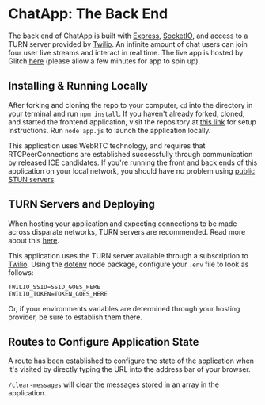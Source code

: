 # ChatApp: The Back End

The back end of ChatApp is built with [Express](https://github.com/expressjs/express), [SocketIO](https://github.com/socketio/socket.io), and access to a TURN server provided by [Twilio](https://github.com/twilio). An infinite amount of chat users can join four user live streams and interact in real time. The live app is hosted by Glitch [here](https://chatapp-front-end-zfdy.onrender.com) (please allow a few minutes for app to spin up).

## Installing & Running Locally

After forking and cloning the repo to your computer, ```cd``` into the directory in your terminal and run ```npm install```. If you haven't already forked, cloned, and started the frontend application, visit the repository at [this link](https://github.com/critsmet/chatapp-front-end) for setup instructions. Run ```node app.js``` to launch the application locally.

This application uses WebRTC technology, and requires that RTCPeerConnections are established successfully through communication by released ICE candidates. If you're running the front and back ends of this application on your local network, you should have no problem using [public STUN servers](https://gist.github.com/zziuni/3741933).

## TURN Servers and Deploying

When hosting your application and expecting connections to be made across disparate networks, TURN servers are recommended. Read more about this [here](https://www.callstats.io/blog/2017/10/26/turn-webrtc-products).

This application uses the TURN server available through a subscription to [Twilio](https://www.twilio.com/stun-turn). Using the [dotenv](https://github.com/motdotla/dotenv) node package, configure your ```.env``` file to look as follows:

```
TWILIO_SSID=SSID_GOES_HERE
TWILIO_TOKEN=TOKEN_GOES_HERE
```

Or, if your environments variables are determined through your hosting provider, be sure to establish them there.

## Routes to Configure Application State

A route has been established to configure the state of the application when it's visited by directly typing the URL into the address bar of your browser.

```/clear-messages``` will clear the messages stored in an array in the application.
